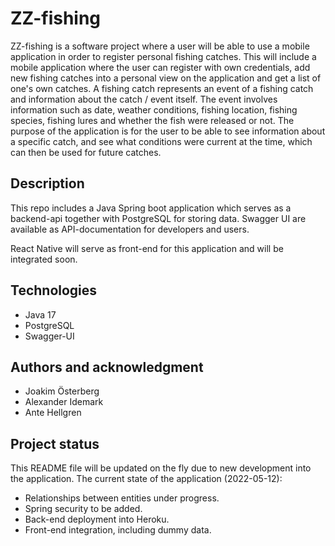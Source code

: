 # ZZ-fishing
ZZ-fishing is a software project where a user will be able to use a mobile application in order to register personal fishing catches. This will include a mobile application where the user can register with own credentials, add new fishing catches into a personal view on the application and get a list of one's own catches. A fishing catch represents an event of a fishing catch and information about the catch / event itself. The event involves information such as date, weather conditions, fishing location, fishing species, fishing lures and whether the fish were released or not. The purpose of the application is for the user to be able to see information about a specific catch, and see what conditions were current at the time, which can then be used for future catches.

## Description
This repo includes a Java Spring boot application which serves as a backend-api together with PostgreSQL for storing data. Swagger UI are available as API-documentation for developers and users. 

React Native will serve as front-end for this application and will be integrated soon.

## Technologies
* Java 17
* PostgreSQL
* Swagger-UI


## Authors and acknowledgment
* Joakim Österberg
* Alexander Idemark
* Ante Hellgren

## Project status
This README file will be updated on the fly due to new development into the application. 
The current state of the application (2022-05-12):
* Relationships between entities under progress.
* Spring security to be added.
* Back-end deployment into Heroku.
* Front-end integration, including dummy data.
